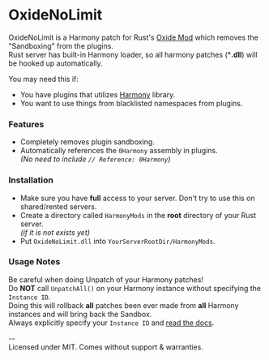 # OxideNoLimit

OxideNoLimit is a Harmony patch for Rust's [Oxide Mod](https://github.com/OxideMod/) which removes the "Sandboxing" from the plugins.  
Rust server has built-in Harmony loader, so all harmony patches (***.dll**) will be hooked up automatically.

  You may need this if:
  - You have plugins that utilizes [Harmony](https://harmony.pardeike.net) library.
  - You want to use things from blacklisted namespaces from plugins.

### Features
  - Completely removes plugin sandboxing.
  - Automatically references the `0Harmony` assembly in plugins.  
  *(No need to include `// Reference: 0Harmony`)*

### Installation
  - Make sure you have **full** access to your server. Don't try to use this on shared/rented servers.
  - Create a directory called `HarmonyMods` in the **root** directory of your Rust server.  
  *(if it is not exists yet)*
  - Put `OxideNoLimit.dll` into `YourServerRootDir/HarmonyMods`.

### Usage Notes
Be careful when doing Unpatch of your Harmony patches!  
Do **NOT** call `UnpatchAll()` on your Harmony instance without specifying the `Instance ID`.  
Doing this will rollback **all** patches been ever made from **all** Harmony instances and will bring back the Sandbox.  
Always explicitly specify your `Instance ID` and [read the docs](https://harmony.pardeike.net/articles/basics.html#unpatching).

--  
  Licensed under MIT. Comes without support & warranties.